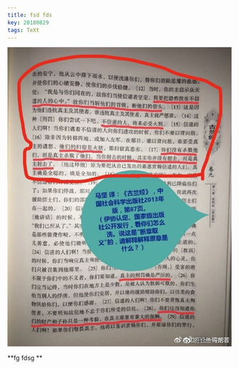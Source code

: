 ```yaml
---
title: fsd fds 
key: 20180829
tags: TeXt
---
```

![wokao](/assets/images/0064qyWRgy1fup1wiojf6j30k00qowk7.jpg)

**fg fdsg **
